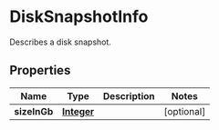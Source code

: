

# DiskSnapshotInfo

Describes a disk snapshot.

## Properties

| Name | Type | Description | Notes |
|------------ | ------------- | ------------- | -------------|
|**sizeInGb** | [**Integer**](Integer.md) |  |  [optional] |




